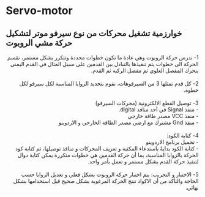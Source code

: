 # Servo-motor

## خوارزمية تشغيل محركات من نوع سيرفو موتر لتشكيل حركة مشي الروبوت
<div dir="rtl">
1- ندرس حركة الروبوت وهي عادة ما تكون خطوات محددة وتتكرر بشكل مستمر، نقسم الحركة الى خطوات يتم تنفيذها بالتبادل بين القدمين على سبيل المثال في القدم اليمنى يتحرك المفصل العلوي ثم مفصل الركبة ثم القدم. <br>
<br>
2- كل قدم تمثلها 3 من السيرفوهات، نقوم بتحديد الزوايا المناسبة لكل سيرفو لكل خطوة.<br>
<br>
3- توصيل القطع الالكترونية (محركات السيرفو) <br>
- منفذ Signal في أحد منافذ digital. 
<br> - منفذ VCC مصدر طاقة خارجي <br>
- منفذ Gnd مشترك مع ارضي مصدر الطاقة الخارجي و الاردوينو<br>
<br>
4- كتابة الكود:   <br>
- تحميل برنامج الاردوينو   <br>
- كتابة الكود بدايةً باستدعاء المكتبة و تعريف المحركات و منافذ توصيلها، ثم كتابة كود الحركة بالزوابا المناسبة، بما أن حركة القدمين هي خطوات متكررة يمكن كتابة دوال لتنفيذ حركة القدم بشكل مستمر و تعمل بأمر واحد.<br>
<br>
5- الاختبار و التجريب: يتم اختبار حركة الروبوت بشكل فعلي و تعديل الزوايا حسب الحاجة والتأكد من أن الاكواد تنتج الحركة المرغوبة بشكل صحيح قبل استخدامها بشكل نهائي.<br>
</div>

